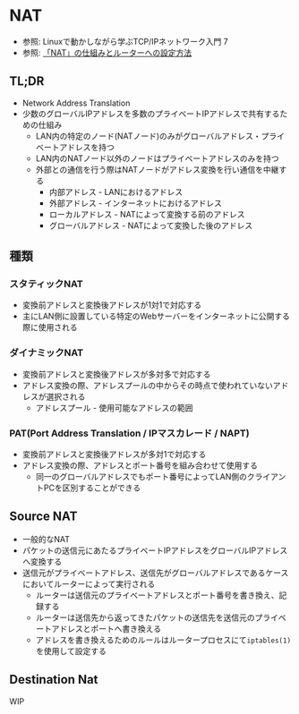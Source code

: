 # NAT
- 参照: Linuxで動かしながら学ぶTCP/IPネットワーク入門 7
- 参照: [「NAT」の仕組みとルーターへの設定方法 ](https://www.atmarkit.co.jp/ait/articles/1512/03/news018.html)

## TL;DR
- Network Address Translation
- 少数のグローバルIPアドレスを多数のプライベートIPアドレスで共有するための仕組み
  - LAN内の特定のノード(NATノード)のみがグローバルアドレス・プライベートアドレスを持つ
  - LAN内のNATノード以外のノードはプライベートアドレスのみを持つ
  - 外部との通信を行う際はNATノードがアドレス変換を行い通信を中継する
    - 内部アドレス       - LANにおけるアドレス
    - 外部アドレス       - インターネットにおけるアドレス
    - ローカルアドレス   - NATによって変換する前のアドレス
    - グローバルアドレス - NATによって変換した後のアドレス

## 種類
### スタティックNAT
- 変換前アドレスと変換後アドレスが1対1で対応する
- 主にLAN側に設置している特定のWebサーバーをインターネットに公開する際に使用される

### ダイナミックNAT
- 変換前アドレスと変換後アドレスが多対多で対応する
- アドレス変換の際、アドレスプールの中からその時点で使われていないアドレスが選択される
  - アドレスプール - 使用可能なアドレスの範囲

### PAT(Port Address Translation / IPマスカレード / NAPT)
- 変換前アドレスと変換後アドレスが多対1で対応する
- アドレス変換の際、アドレスとポート番号を組み合わせて使用する
  - 同一のグローバルアドレスでもポート番号によってLAN側のクライアントPCを区別することができる

## Source NAT
- 一般的なNAT
- パケットの送信元にあたるプライベートIPアドレスをグローバルIPアドレスへ変換する
- 送信元がプライベートアドレス、送信先がグローバルアドレスであるケースにおいてルーターによって実行される
  - ルーターは送信元のプライベートアドレスとポート番号を書き換え、記録する
  - ルーターは送信先から返ってきたパケットの送信先を送信元のプライベートアドレスとポートへ書き換える
  - アドレスを書き換えるためのルールはルータープロセスにて`iptables(1)`を使用して設定する

## Destination Nat
WIP
